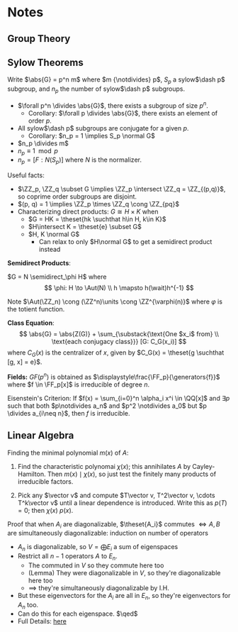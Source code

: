 # Notes

## Group Theory

## Sylow Theorems
Write $\abs{G} = p^n m$ where $m {\notdivides} p$, $S_p$ a sylow$\dash p$ subgroup, and $n_p$ the number of sylow$\dash p$ subgroups.

- $\forall p^n \divides \abs{G}$, there exists a subgroup of size $p^n$.
  - Corollary: $\forall p \divides \abs{G}$, there exists an element of order $p$.
- All sylow$\dash p$ subgroups are conjugate for a given $p$.
  - Corollary: $n_p = 1 \implies S_p \normal G$
- $n_p \divides m$
- $n_p \equiv 1 \mod p$
- $n_p = [F : N(S_p)]$ where $N$ is the normalizer.

Useful facts: 

  - $\ZZ_p, \ZZ_q \subset G \implies \ZZ_p \intersect \ZZ_q = \ZZ_{(p,q)}$, so coprime order subgroups are disjoint.
  - $(p, q) = 1 \implies \ZZ_p \times \ZZ_q \cong \ZZ_{pq}$
  - Characterizing direct products: $G \cong H \times K$ when
    - $G = HK = \theset{hk \suchthat h\in H, k\in K}$
    - $H\intersect K = \theset{e} \subset G$
    - $H, K \normal G$
      - Can relax to only $H\normal G$ to get a semidirect product instead
  
**Semidirect Products**:

$G = N \semidirect_\phi H$ where 
$$
\phi: H \to \Aut(N) \\
h \mapsto h(\wait)h^{-1}
$$

Note $\Aut(\ZZ_n) \cong (\ZZ^n)\units \cong \ZZ^{\varphi(n)}$ where $\varphi$ is the totient function.

**Class Equation**:
$$
\abs{G} = \abs{Z(G)} + \sum_{\substack{\text{One $x_i$ from} \\ \text{each conjugacy class}}} [G: C_G(x_i)]
$$
where $C_G(x)$ is the centralizer of $x$, given by $C_G(x) = \theset{g \suchthat [g, x] = e}$.

**Fields:**
$GF(p^n)$ is obtained as $\displaystyle\frac{\FF_p}{\generators{f}}$ where $f \in \FF_p[x]$ is irreducible of degree $n$.

Eisenstein's Criterion: If $f(x) = \sum_{i=0}^n \alpha_i x^i \in \QQ[x]$ and $\exists p$ such that both $p\notdivides a_n$ and $p^2 \notdivides a_0$ but $p \divides a_{i\neq n}$, then $f$ is irreducible.

## Linear Algebra

Finding the minimal polynomial $m(x)$ of $A$:

1. Find the characteristic polynomai $\chi(x)$; this annihilates $A$ by Cayley-Hamilton. Then $m(x) \mid \chi(x)$, so just test the finitely many products of irreducible factors.

2. Pick any $\vector v$ and compute $T\vector v, T^2\vector v, \cdots T^k\vector v$ until a linear dependence is introduced. Write this as $p(T) = 0$; then $\chi(x) \ p(x)$. 

Proof that when $A_i$ are diagonalizable, $\theset{A_i}$ commutes $\iff A,B$ are simultaneously diagonalizable: induction on number of operators

  - $A_n$ is diagonalizable, so $V = \bigoplus E_i$ a sum of eigenspaces
  - Restrict all $n-1$ operators $A$ to $E_n$. 
    - The commuted in $V$ so they commute here too
    - (Lemma) They were diagonalizable in $V$, so they're diagonalizable here too
    - $\implies$ they're simultaneously diagonalizable by I.H.
  - But these eigenvectors for the $A_i$ are all in $E_n$, so they're eigenvectors for $A_n$ too.
  - Can do this for each eigenspace. $\qed$
  - Full Details: [here](https://kconrad.math.uconn.edu/blurbs/linmultialg/minpolyandappns.pdf#page=9)